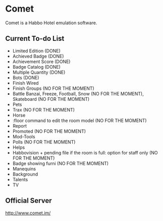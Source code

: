 Comet
==========
Comet is a Habbo Hotel emulation software.

Current To-do List
-------
*   Limited Edition (DONE)
*   Achieved Badge (DONE)
*   Achievement Score (DONE)
*   Badge Catalog (DONE)
*   Multiple Quantity (DONE)
*   Bots (DONE)
*   Finish Wired
*   Finish Groups (NO FOR THE MOMENT)
*   Battle Banzai, Freeze, Football, Snow (NO FOR THE MOMENT), Skateboard (NO FOR THE MOMENT)
*   Pets
*   Trax (NO FOR THE MOMENT)
*   Horse
*   :floor command to edit the room model (NO FOR THE MOMENT)
*   Report
*   Promoted (NO FOR THE MOMENT)
*   Mod-Tools
*   Polls (NO FOR THE MOMENT)
*   Helps
*   Habbovision + pending file if the room is full: option for staff only (NO FOR THE MOMENT)
*   Badge showing furni (NO FOR THE MOMENT)
*   Manequins
*   Background
*   Talents
*   TV

Official Server
--------------------
<http://www.comet.im/>
